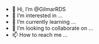 - 👋 Hi, I’m @GilmarRDS
- 👀 I’m interested in ...
- 🌱 I’m currently learning ...
- 💞️ I’m looking to collaborate on ...
- 📫 How to reach me ...

<!---
GilmarRDS/GilmarRDS is a ✨ special ✨ repository because its `README.md` (this file) appears on your GitHub profile.
You can click the Preview link to take a look at your changes.
--->
